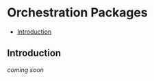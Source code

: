 # Orchestration Packages

-   [Introduction](#introduction)

<a name="introduction"></a>

## Introduction

_coming soon_
